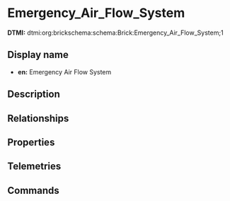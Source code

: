 # Emergency_Air_Flow_System
**DTMI:** dtmi:org:brickschema:schema:Brick:Emergency_Air_Flow_System;1
## Display name
- **en:** Emergency Air Flow System
## Description
## Relationships
## Properties
## Telemetries
## Commands

